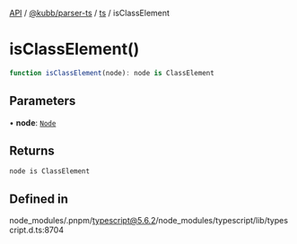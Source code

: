 [API](../../../../../packages.md) / [@kubb/parser-ts](../../../index.md) / [ts](../index.md) / isClassElement

# isClassElement()

```ts
function isClassElement(node): node is ClassElement
```

## Parameters

• **node**: [`Node`](../interfaces/Node.md)

## Returns

`node is ClassElement`

## Defined in

node\_modules/.pnpm/typescript@5.6.2/node\_modules/typescript/lib/typescript.d.ts:8704
